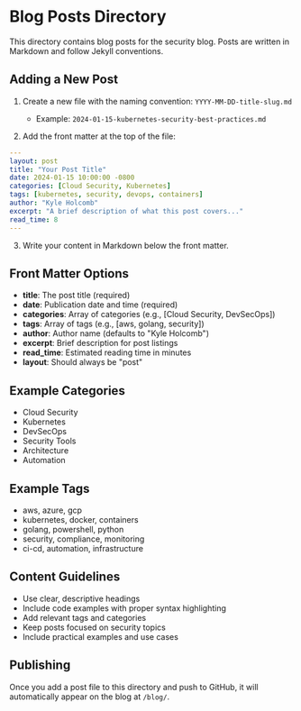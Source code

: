 # Blog Posts Directory

This directory contains blog posts for the security blog. Posts are written in Markdown and follow Jekyll conventions.

## Adding a New Post

1. Create a new file with the naming convention: `YYYY-MM-DD-title-slug.md`
   - Example: `2024-01-15-kubernetes-security-best-practices.md`

2. Add the front matter at the top of the file:

```yaml
---
layout: post
title: "Your Post Title"
date: 2024-01-15 10:00:00 -0800
categories: [Cloud Security, Kubernetes]
tags: [kubernetes, security, devops, containers]
author: "Kyle Holcomb"
excerpt: "A brief description of what this post covers..."
read_time: 8
---
```

3. Write your content in Markdown below the front matter.

## Front Matter Options

- **title**: The post title (required)
- **date**: Publication date and time (required)
- **categories**: Array of categories (e.g., [Cloud Security, DevSecOps])
- **tags**: Array of tags (e.g., [aws, golang, security])
- **author**: Author name (defaults to "Kyle Holcomb")
- **excerpt**: Brief description for post listings
- **read_time**: Estimated reading time in minutes
- **layout**: Should always be "post"

## Example Categories

- Cloud Security
- Kubernetes
- DevSecOps  
- Security Tools
- Architecture
- Automation

## Example Tags

- aws, azure, gcp
- kubernetes, docker, containers
- golang, powershell, python
- security, compliance, monitoring
- ci-cd, automation, infrastructure

## Content Guidelines

- Use clear, descriptive headings
- Include code examples with proper syntax highlighting
- Add relevant tags and categories
- Keep posts focused on security topics
- Include practical examples and use cases

## Publishing

Once you add a post file to this directory and push to GitHub, it will automatically appear on the blog at `/blog/`.